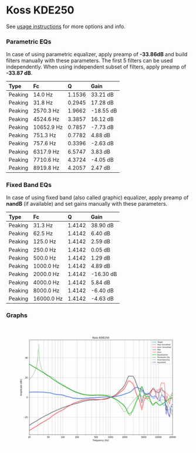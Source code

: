 # Koss KDE250
See [usage instructions](https://github.com/jaakkopasanen/AutoEq#usage) for more options and info.

### Parametric EQs
In case of using parametric equalizer, apply preamp of **-33.86dB** and build filters manually
with these parameters. The first 5 filters can be used independently.
When using independent subset of filters, apply preamp of **-33.87 dB**.

| Type    | Fc         |      Q | Gain      |
|:--------|:-----------|:-------|:----------|
| Peaking | 14.0 Hz    | 1.1536 | 33.21 dB  |
| Peaking | 31.8 Hz    | 0.2945 | 17.28 dB  |
| Peaking | 2570.3 Hz  | 1.9662 | -18.55 dB |
| Peaking | 4524.6 Hz  | 3.3857 | 16.12 dB  |
| Peaking | 10652.9 Hz | 0.7857 | -7.73 dB  |
| Peaking | 751.3 Hz   | 0.7782 | 4.88 dB   |
| Peaking | 757.6 Hz   | 0.3396 | -2.63 dB  |
| Peaking | 6317.9 Hz  | 6.5747 | 3.83 dB   |
| Peaking | 7710.6 Hz  | 4.3724 | -4.05 dB  |
| Peaking | 8919.8 Hz  | 4.2057 | 2.47 dB   |

### Fixed Band EQs
In case of using fixed band (also called graphic) equalizer, apply preamp of **nandB**
(if available) and set gains manually with these parameters.

| Type    | Fc         |      Q | Gain      |
|:--------|:-----------|:-------|:----------|
| Peaking | 31.3 Hz    | 1.4142 | 38.90 dB  |
| Peaking | 62.5 Hz    | 1.4142 | 6.40 dB   |
| Peaking | 125.0 Hz   | 1.4142 | 2.59 dB   |
| Peaking | 250.0 Hz   | 1.4142 | 0.05 dB   |
| Peaking | 500.0 Hz   | 1.4142 | 1.29 dB   |
| Peaking | 1000.0 Hz  | 1.4142 | 4.89 dB   |
| Peaking | 2000.0 Hz  | 1.4142 | -16.30 dB |
| Peaking | 4000.0 Hz  | 1.4142 | 5.84 dB   |
| Peaking | 8000.0 Hz  | 1.4142 | -6.40 dB  |
| Peaking | 16000.0 Hz | 1.4142 | -4.63 dB  |

### Graphs
![](./Koss%20KDE250.png)